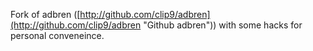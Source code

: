 Fork of adbren ([http://github.com/clip9/adbren](http://github.com/clip9/adbren "Github adbren")) with some hacks for personal conveneince.
